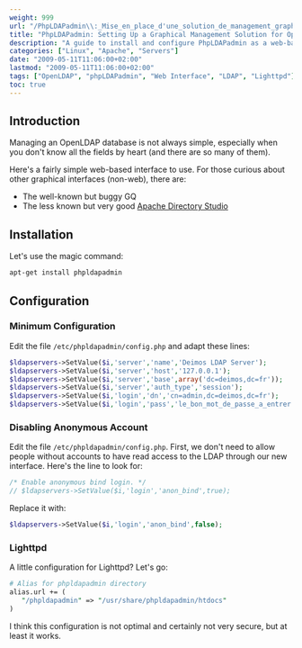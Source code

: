 ```yaml
---
weight: 999
url: "/PhpLDAPadmin\\:_Mise_en_place_d'une_solution_de_management_graphique_pour_OpenLDAP/"
title: "PhpLDAPadmin: Setting Up a Graphical Management Solution for OpenLDAP"
description: "A guide to install and configure PhpLDAPadmin as a web-based graphical interface for managing OpenLDAP directories."
categories: ["Linux", "Apache", "Servers"]
date: "2009-05-11T11:06:00+02:00"
lastmod: "2009-05-11T11:06:00+02:00"
tags: ["OpenLDAP", "phpLDAPadmin", "Web Interface", "LDAP", "Lighttpd"]
toc: true
---
```


## Introduction

Managing an OpenLDAP database is not always simple, especially when you don't know all the fields by heart (and there are so many of them).

Here's a fairly simple web-based interface to use. For those curious about other graphical interfaces (non-web), there are:

- The well-known but buggy GQ
- The less known but very good [Apache Directory Studio](https://directory.apache.org/studio/)

## Installation

Let's use the magic command:

```bash
apt-get install phpldapadmin
```

## Configuration

### Minimum Configuration

Edit the file `/etc/phpldapadmin/config.php` and adapt these lines:

```php
$ldapservers->SetValue($i,'server','name','Deimos LDAP Server');
$ldapservers->SetValue($i,'server','host','127.0.0.1');
$ldapservers->SetValue($i,'server','base',array('dc=deimos,dc=fr'));
$ldapservers->SetValue($i,'server','auth_type','session');
$ldapservers->SetValue($i,'login','dn','cn=admin,dc=deimos,dc=fr');
$ldapservers->SetValue($i,'login','pass','le_bon_mot_de_passe_a_entrer');
```

### Disabling Anonymous Account

Edit the file `/etc/phpldapadmin/config.php`. First, we don't need to allow people without accounts to have read access to the LDAP through our new interface. Here's the line to look for:

```php
/* Enable anonymous bind login. */
// $ldapservers->SetValue($i,'login','anon_bind',true);
```

Replace it with:

```php
$ldapservers->SetValue($i,'login','anon_bind',false);
```

### Lighttpd

A little configuration for Lighttpd? Let's go:

```perl
# Alias for phpldapadmin directory
alias.url += (
   "/phpldapadmin" => "/usr/share/phpldapadmin/htdocs"
)
```

I think this configuration is not optimal and certainly not very secure, but at least it works.
